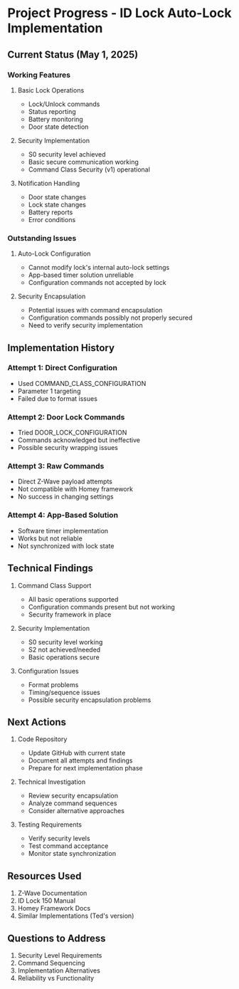 # Project Progress - ID Lock Auto-Lock Implementation

## Current Status (May 1, 2025)

### Working Features
1. Basic Lock Operations
   - Lock/Unlock commands
   - Status reporting
   - Battery monitoring
   - Door state detection

2. Security Implementation
   - S0 security level achieved
   - Basic secure communication working
   - Command Class Security (v1) operational

3. Notification Handling
   - Door state changes
   - Lock state changes
   - Battery reports
   - Error conditions

### Outstanding Issues
1. Auto-Lock Configuration
   - Cannot modify lock's internal auto-lock settings
   - App-based timer solution unreliable
   - Configuration commands not accepted by lock

2. Security Encapsulation
   - Potential issues with command encapsulation
   - Configuration commands possibly not properly secured
   - Need to verify security implementation

## Implementation History

### Attempt 1: Direct Configuration
- Used COMMAND_CLASS_CONFIGURATION
- Parameter 1 targeting
- Failed due to format issues

### Attempt 2: Door Lock Commands
- Tried DOOR_LOCK_CONFIGURATION
- Commands acknowledged but ineffective
- Possible security wrapping issues

### Attempt 3: Raw Commands
- Direct Z-Wave payload attempts
- Not compatible with Homey framework
- No success in changing settings

### Attempt 4: App-Based Solution
- Software timer implementation
- Works but not reliable
- Not synchronized with lock state

## Technical Findings

1. Command Class Support
   - All basic operations supported
   - Configuration commands present but not working
   - Security framework in place

2. Security Implementation
   - S0 security level working
   - S2 not achieved/needed
   - Basic operations secure

3. Configuration Issues
   - Format problems
   - Timing/sequence issues
   - Possible security encapsulation problems

## Next Actions

1. Code Repository
   - Update GitHub with current state
   - Document all attempts and findings
   - Prepare for next implementation phase

2. Technical Investigation
   - Review security encapsulation
   - Analyze command sequences
   - Consider alternative approaches

3. Testing Requirements
   - Verify security levels
   - Test command acceptance
   - Monitor state synchronization

## Resources Used
1. Z-Wave Documentation
2. ID Lock 150 Manual
3. Homey Framework Docs
4. Similar Implementations (Ted's version)

## Questions to Address
1. Security Level Requirements
2. Command Sequencing
3. Implementation Alternatives
4. Reliability vs Functionality
